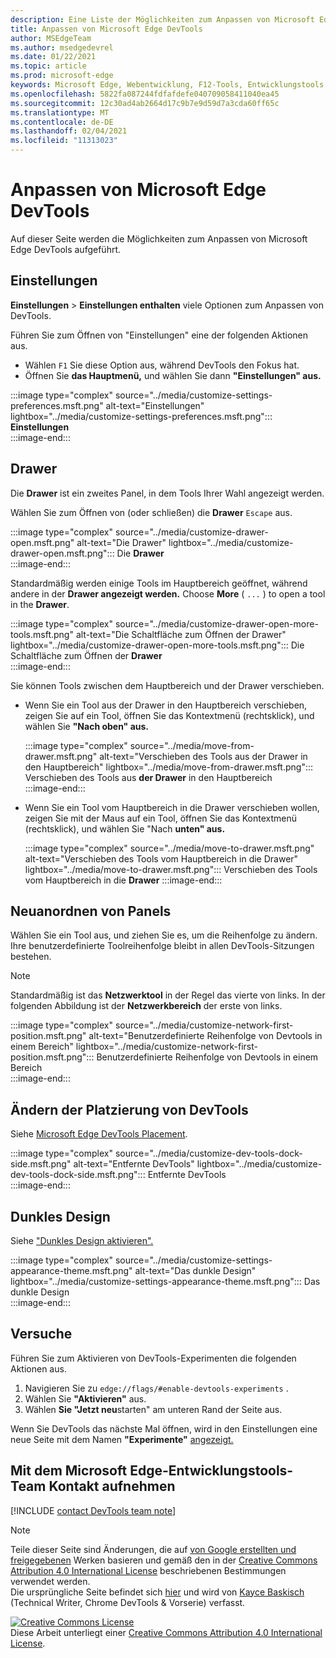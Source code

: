 ```yaml
---
description: Eine Liste der Möglichkeiten zum Anpassen von Microsoft Edge DevTools
title: Anpassen von Microsoft Edge DevTools
author: MSEdgeTeam
ms.author: msedgedevrel
ms.date: 01/22/2021
ms.topic: article
ms.prod: microsoft-edge
keywords: Microsoft Edge, Webentwicklung, F12-Tools, Entwicklungstools
ms.openlocfilehash: 5822fa087244fdfafdefe040709058411040ea45
ms.sourcegitcommit: 12c30ad4ab2664d17c9b7e9d59d7a3cda60ff65c
ms.translationtype: MT
ms.contentlocale: de-DE
ms.lasthandoff: 02/04/2021
ms.locfileid: "11313023"
---
```

<!-- Copyright Kayce Basques 

   Licensed under the Apache License, Version 2.0 (the "License");
   you may not use this file except in compliance with the License.
   You may obtain a copy of the License at

       https://www.apache.org/licenses/LICENSE-2.0

   Unless required by applicable law or agreed to in writing, software
   distributed under the License is distributed on an "AS IS" BASIS,
   WITHOUT WARRANTIES OR CONDITIONS OF ANY KIND, either express or implied.
   See the License for the specific language governing permissions and
   limitations under the License.  -->

# Anpassen von Microsoft Edge DevTools  

Auf dieser Seite werden die Möglichkeiten zum Anpassen von Microsoft Edge DevTools aufgeführt.  

## Einstellungen  

**Einstellungen**  >  **Einstellungen enthalten** viele Optionen zum Anpassen von DevTools.  

Führen Sie zum Öffnen von "Einstellungen" eine der folgenden Aktionen aus.  

*   Wählen `F1` Sie diese Option aus, während DevTools den Fokus hat.  
*   Öffnen Sie **das Hauptmenü,** und wählen Sie dann **"Einstellungen" aus.**  
    
:::image type="complex" source="../media/customize-settings-preferences.msft.png" alt-text="Einstellungen" lightbox="../media/customize-settings-preferences.msft.png":::
   **Einstellungen**  
:::image-end:::  

## Drawer  

Die **Drawer** ist ein zweites Panel, in dem Tools Ihrer Wahl angezeigt werden.  

Wählen Sie zum Öffnen von \(oder schließen\) die **Drawer** `Escape` aus.  

:::image type="complex" source="../media/customize-drawer-open.msft.png" alt-text="Die Drawer" lightbox="../media/customize-drawer-open.msft.png":::
   Die **Drawer**  
:::image-end:::  

Standardmäßig werden einige Tools im Hauptbereich geöffnet, während andere in der **Drawer angezeigt werden.**  Choose **More** \( `...` \) to open a tool in the **Drawer**.  

:::image type="complex" source="../media/customize-drawer-open-more-tools.msft.png" alt-text="Die Schaltfläche zum Öffnen der Drawer" lightbox="../media/customize-drawer-open-more-tools.msft.png":::
   Die Schaltfläche zum Öffnen der **Drawer**  
:::image-end:::  

Sie können Tools zwischen dem Hauptbereich und der Drawer verschieben.  

*   Wenn Sie ein Tool aus der Drawer in den Hauptbereich verschieben, zeigen Sie auf ein Tool, öffnen Sie das Kontextmenü \(rechtsklick\), und wählen Sie **"Nach oben" aus.**  
    
    :::image type="complex" source="../media/move-from-drawer.msft.png" alt-text="Verschieben des Tools aus der Drawer in den Hauptbereich" lightbox="../media/move-from-drawer.msft.png":::
       Verschieben des Tools aus **der Drawer** in den Hauptbereich  
    :::image-end:::  
    
*   Wenn Sie ein Tool vom Hauptbereich in die Drawer verschieben wollen, zeigen Sie mit der Maus auf ein Tool, öffnen Sie das Kontextmenü \(rechtsklick\), und wählen Sie "Nach **unten" aus.**  
    
    :::image type="complex" source="../media/move-to-drawer.msft.png" alt-text="Verschieben des Tools vom Hauptbereich in die Drawer" lightbox="../media/move-to-drawer.msft.png":::
       Verschieben des Tools vom Hauptbereich in die **Drawer**
    :::image-end:::  
    

## Neuanordnen von Panels  

Wählen Sie ein Tool aus, und ziehen Sie es, um die Reihenfolge zu ändern.  Ihre benutzerdefinierte Toolreihenfolge bleibt in allen DevTools-Sitzungen bestehen.  

> [!NOTE]
> Standardmäßig ist das **Netzwerktool** in der Regel das vierte von links.  In der folgenden Abbildung ist der **Netzwerkbereich** der erste von links.  

:::image type="complex" source="../media/customize-network-first-position.msft.png" alt-text="Benutzerdefinierte Reihenfolge von Devtools in einem Bereich" lightbox="../media/customize-network-first-position.msft.png":::
   Benutzerdefinierte Reihenfolge von Devtools in einem Bereich  
:::image-end:::  

## Ändern der Platzierung von DevTools  

Siehe [Microsoft Edge DevTools Placement][DevToolsPlacement].  

:::image type="complex" source="../media/customize-dev-tools-dock-side.msft.png" alt-text="Entfernte DevTools" lightbox="../media/customize-dev-tools-dock-side.msft.png":::
   Entfernte DevTools  
:::image-end:::  

## Dunkles Design  

Siehe ["Dunkles Design aktivieren".][DarkTheme]  

:::image type="complex" source="../media/customize-settings-appearance-theme.msft.png" alt-text="Das dunkle Design" lightbox="../media/customize-settings-appearance-theme.msft.png":::
   Das dunkle Design  
:::image-end:::  

## Versuche  

Führen Sie zum Aktivieren von DevTools-Experimenten die folgenden Aktionen aus.  

1.  Navigieren Sie zu `edge://flags/#enable-devtools-experiments` .  
1.  Wählen Sie **"Aktivieren"** aus.  
1.  Wählen **Sie "Jetzt neu**starten" am unteren Rand der Seite aus.  

Wenn Sie DevTools das nächste Mal öffnen, wird in den Einstellungen eine neue Seite mit dem Namen **"Experimente"** [angezeigt.](#settings)  

## Mit dem Microsoft Edge-Entwicklungstools-Team Kontakt aufnehmen  

[!INCLUDE [contact DevTools team note](../includes/contact-devtools-team-note.md)]  

<!-- image links -->  

[ImageMoreIcon]: ../media/more-icon.msft.png  

<!-- links -->  

[DevToolsPlacement]: ./placement.md "Ändern der Platzierung von Microsoft Edge DevTools | Microsoft Docs"  
[DarkTheme]: ./dark-theme.md "Aktivieren des dunklen Designs in Microsoft Edge DevTools | Microsoft Docs"  

> [!NOTE]
> Teile dieser Seite sind Änderungen, die auf [von Google erstellten und freigegebenen][GoogleSitePolicies] Werken basieren und gemäß den in der [Creative Commons Attribution 4.0 International License][CCA4IL] beschriebenen Bestimmungen verwendet werden.  
> Die ursprüngliche Seite befindet sich [hier](https://developers.google.com/web/tools/chrome-devtools/customize/index) und wird von [Kayce Baskisch][KayceBasques] \(Technical Writer, Chrome DevTools \& Vorserie\) verfasst.  

[![Creative Commons License][CCby4Image]][CCA4IL]  
Diese Arbeit unterliegt einer [Creative Commons Attribution 4.0 International License][CCA4IL].  

[CCA4IL]: https://creativecommons.org/licenses/by/4.0  
[CCby4Image]: https://i.creativecommons.org/l/by/4.0/88x31.png  
[GoogleSitePolicies]: https://developers.google.com/terms/site-policies  
[KayceBasques]: https://developers.google.com/web/resources/contributors/kaycebasques  
